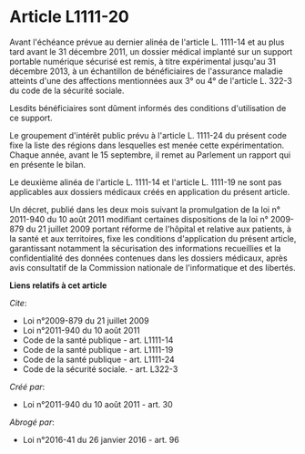 # Article L1111-20

Avant l'échéance prévue au dernier alinéa de l'article L. 1111-14 et au plus tard avant le 31 décembre 2011, un dossier
médical implanté sur un support portable numérique sécurisé est remis, à titre expérimental jusqu'au 31 décembre 2013, à un
échantillon de bénéficiaires de l'assurance maladie atteints d'une des affections mentionnées aux 3° ou 4° de l'article L.
322-3 du code de la sécurité sociale. 

Lesdits bénéficiaires sont dûment informés des conditions d'utilisation de ce support. 

Le groupement d'intérêt public prévu à l'article L. 1111-24 du présent code fixe la liste des régions dans lesquelles est
menée cette expérimentation. Chaque année, avant le 15 septembre, il remet au Parlement un rapport qui en présente le bilan. 

Le deuxième alinéa de l'article L. 1111-14 et l'article L. 1111-19 ne sont pas applicables aux dossiers médicaux créés en
application du présent article. 

Un décret, publié dans les deux mois suivant la promulgation de la loi n° 2011-940 du 10 août 2011 modifiant certaines
dispositions de la loi n° 2009-879 du 21 juillet 2009 portant réforme de l'hôpital et relative aux patients, à la santé et
aux territoires, fixe les conditions d'application du présent article, garantissant notamment la sécurisation des
informations recueillies et la confidentialité des données contenues dans les dossiers médicaux, après avis consultatif de la
Commission nationale de l'informatique et des libertés.

**Liens relatifs à cet article**

_Cite_:

  - Loi n°2009-879 du 21 juillet 2009
  - Loi n°2011-940 du 10 août 2011
  - Code de la santé publique - art. L1111-14
  - Code de la santé publique - art. L1111-19
  - Code de la santé publique - art. L1111-24
  - Code de la sécurité sociale. - art. L322-3

_Créé par_:

  - Loi n°2011-940 du 10 août 2011 - art. 30

_Abrogé par_:

  - Loi n°2016-41 du 26 janvier 2016 - art. 96
